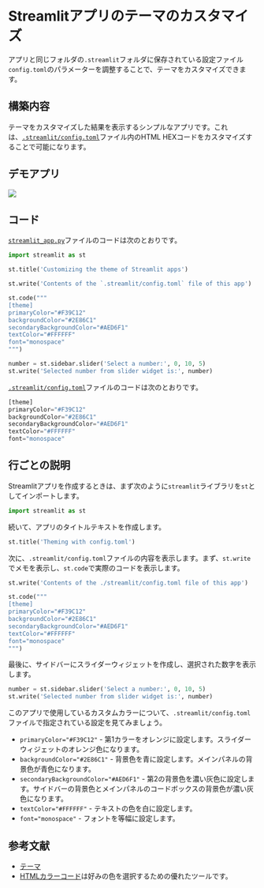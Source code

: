 # Streamlitアプリのテーマのカスタマイズ

アプリと同じフォルダの`.streamlit`フォルダに保存されている設定ファイル`config.toml`のパラメーターを調整することで、テーマをカスタマイズできます。

## 構築内容

テーマをカスタマイズした結果を表示するシンプルなアプリです。これは、[`.streamlit/config.toml`](https://github.com/dataprofessor/streamlit-custom-theme/blob/master/.streamlit/config.toml)ファイル内のHTML HEXコードをカスタマイズすることで可能になります。

## デモアプリ

[![](https://static.streamlit.io/badges/streamlit_badge_black_white.svg)](https://share.streamlit.io/dataprofessor/streamlit-custom-theme/ "Streamlitアプリ")

## コード

[`streamlit_app.py`](https://github.com/dataprofessor/streamlit-custom-theme/blob/master/streamlit_app.py)ファイルのコードは次のとおりです。

```python
import streamlit as st

st.title('Customizing the theme of Streamlit apps')

st.write('Contents of the `.streamlit/config.toml` file of this app')

st.code("""
[theme]
primaryColor="#F39C12"
backgroundColor="#2E86C1"
secondaryBackgroundColor="#AED6F1"
textColor="#FFFFFF"
font="monospace"
""")

number = st.sidebar.slider('Select a number:', 0, 10, 5)
st.write('Selected number from slider widget is:', number)
```

[`.streamlit/config.toml`](https://github.com/dataprofessor/streamlit-custom-theme/blob/master/.streamlit/config.toml)ファイルのコードは次のとおりです。

```python
[theme]
primaryColor="#F39C12"
backgroundColor="#2E86C1"
secondaryBackgroundColor="#AED6F1"
textColor="#FFFFFF"
font="monospace"
```

## 行ごとの説明

Streamlitアプリを作成するときは、まず次のように`streamlit`ライブラリを`st`としてインポートします。

```python
import streamlit as st
```

続いて、アプリのタイトルテキストを作成します。

```python
st.title('Theming with config.toml')
```

次に、`.streamlit/config.toml`ファイルの内容を表示します。まず、`st.write`でメモを表示し、`st.code`で実際のコードを表示します。

```python
st.write('Contents of the ./streamlit/config.toml file of this app')

st.code("""
[theme]
primaryColor="#F39C12"
backgroundColor="#2E86C1"
secondaryBackgroundColor="#AED6F1"
textColor="#FFFFFF"
font="monospace"
""")
```

最後に、サイドバーにスライダーウィジェットを作成し、選択された数字を表示します。

```python
number = st.sidebar.slider('Select a number:', 0, 10, 5)
st.write('Selected number from slider widget is:', number)
```

このアプリで使用しているカスタムカラーについて、`.streamlit/config.toml`ファイルで指定されている設定を見てみましょう。

- `primaryColor="#F39C12"` - 第1カラーをオレンジに設定します。スライダーウィジェットのオレンジ色になります。
- `backgroundColor="#2E86C1"` - 背景色を青に設定します。メインパネルの背景色が青色になります。
- `secondaryBackgroundColor="#AED6F1"` - 第2の背景色を濃い灰色に設定します。サイドバーの背景色とメインパネルのコードボックスの背景色が濃い灰色になります。
- `textColor="#FFFFFF"` - テキストの色を白に設定します。
- `font="monospace"` - フォントを等幅に設定します。

## 参考文献

- [テーマ](https://docs.streamlit.io/library/advanced-features/theming)
- [HTMLカラーコード](https://htmlcolorcodes.com/)は好みの色を選択するための優れたツールです。